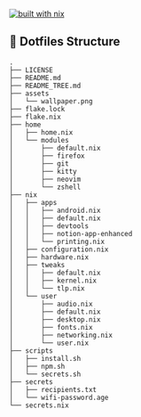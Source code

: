 [![built with nix](https://img.shields.io/static/v1?logo=nixos&logoColor=white&label=&message=Built%40with%40Nix&color=41439a)](https://builtwithnix.org)

## 📂 Dotfiles Structure
```
.
├── LICENSE
├── README.md
├── README_TREE.md
├── assets
│   └── wallpaper.png
├── flake.lock
├── flake.nix
├── home
│   ├── home.nix
│   └── modules
│       ├── default.nix
│       ├── firefox
│       ├── git
│       ├── kitty
│       ├── neovim
│       └── zshell
├── nix
│   ├── apps
│   │   ├── android.nix
│   │   ├── default.nix
│   │   ├── devtools
│   │   ├── notion-app-enhanced
│   │   └── printing.nix
│   ├── configuration.nix
│   ├── hardware.nix
│   ├── tweaks
│   │   ├── default.nix
│   │   ├── kernel.nix
│   │   └── tlp.nix
│   └── user
│       ├── audio.nix
│       ├── default.nix
│       ├── desktop.nix
│       ├── fonts.nix
│       ├── networking.nix
│       └── user.nix
├── scripts
│   ├── install.sh
│   ├── npm.sh
│   └── secrets.sh
├── secrets
│   ├── recipients.txt
│   └── wifi-password.age
└── secrets.nix
```
